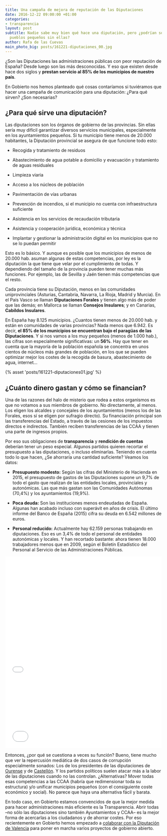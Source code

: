 ```yaml
---
title: Una campaña de mejora de reputación de las Diputaciones
date: 2016-12-22 09:00:00 +01:00
categories:
- transparencia
layout: post
subtitle: Nadie sabe muy bien qué hace una diputación, pero ¿podrían sobrevivir los
  pueblos pequeños sin ellas?
author: Rafa de las Cuevas
main_photo_big: posts/161221-diputaciones_00.jpg
---
```


¿Son las Diputaciones las administraciones públicas con peor reputación de España? Desde luego son las más desconocidas. Y eso que existen desde hace dos siglos y **prestan servicio al 85% de los municipios de nuestro país**.

En Gobierto nos hemos planteado qué cosas contaríamos si tuviéramos que hacer una campaña de comunicación para una diputación: ¿Para qué sirven? ¿Son necesarias?

## ¿Para qué sirve una diputación?

Las diputaciones son los órganos de gobierno de las provincias. Sin ellas sería muy difícil garantizar diversos servicios municipales, especialmente en los ayuntamientos pequeños. Si tu municipio tiene menos de 20.000 habitantes, la Diputación provincial se asegura de que funcione todo esto:

* Recogida y tratamiento de residuos

* Abastecimiento de agua potable a domicilio y evacuación y tratamiento de aguas residuales

* Limpieza viaria

* Acceso a los núcleos de población

* Pavimentación de vías urbanas

* Prevención de incendios, si el municipio no cuenta con infraestructura suficiente

* Asistencia en los servicios de recaudación tributaria

* Asistencia y cooperación jurídica, económica y técnica

* Implantar y gestionar la administración digital en los municipios que no se lo puedan permitir

Esto es lo básico. Y aunque es posible que los municipios de menos de 20.000 hab. asuman algunas de estas competencias, por ley es la diputación la que tiene que velar por el cumplimiento de todas. Y dependiendo del tamaño de la provincia pueden tener muchas más funciones. Por ejemplo, las de Sevilla y Jaén tienen más competencias que el resto.

Cada provincia tiene su Diputación, menos en las comunidades uniprovinciales (Asturias, Cantabria, Navarra, La Rioja, Madrid y Murcia). En el País Vasco se llaman **Diputaciones Forales** y tienen algo más de poder que las demás; en Mallorca se llaman **Consejos Insulares**; y en Canarias, **Cabildos Insulares**.

En España hay 8.125 municipios. ¿Cuantos tienen menos de 20.000 hab. y están en comunidades de varias provincias? Nada menos que 6.942. Es decir, **el 85% de los municipios se encuentran bajo el paragüas de las Diputaciones**. Y si nos vamos a los muy pequeños (menos de 1.000 hab.), las cifras son especialmente significativas: un **56%**. Hay que tener en cuenta que la mayoría de la población española se concentra en unos cientos de núcleos más grandes de población, en los que se pueden optimizar mejor los costes de la recogida de basura, abastecimiento de agua, internet...

{% asset 'posts/161221-diputaciones01.jpg' %}

## ¿Cuánto dinero gastan y cómo se financian?

Una de las razones del halo de misterio que rodea a estos organismos es que no votamos a sus miembros de gobierno. No directamente, al menos. Los eligen los alcaldes y concejales de los ayuntamientos (menos los de las Forales, esos sí se eligen por sufragio directo). Su financiación principal son las transferencias del Estado, a través de las cesiones de los impuestos directos e indirectos. También reciben transferencias de las CCAA y tienen una parte de ingresos propios.

Por eso sus obligaciones de **transparencia** y **rendición de cuentas** deberían tener un peso especial. Algunos partidos quieren recortar el presupuesto a las diputaciones, o incluso eliminarlas. Teniendo en cuenta todo lo que hacen, ¿Se ahorraría una cantidad suficiente? Veamos los datos:

* **Presupuesto modesto:** Según las cifras del Ministerio de Hacienda en 2015, el presupuesto de gastos de las Diputaciones supone un 9,7% de todo el gasto que realizan de las entidades locales, provinciales y autonómicas. Las que más gastan son las Comunidades Autónomas (70,4%) y los ayuntamientos (19,9%).

* **Poca deuda:** Son las instituciones menos endeudadas de España. Algunas han acabado incluso con superávit en años de crisis. El último informe del Banco de España (2015) cifra su deuda en 6.542  millones de euros.

* **Personal reducido:** Actualmente hay 62.159 personas trabajando en diputaciones. Eso es un 3,4% de todo el personal de entidades autonómicas y locales. Y han recortado bastante: ahora tienen 18.000 trabajadores menos que en 2009, según el Boletín Estadístico del Personal al Servicio de las Administraciones Públicas.

<div class="separator blue short"></div>

<iframe id="datawrapper-chart-gYm9y" src="//datawrapper.dwcdn.net/gYm9y/1/" frameborder="0" allowtransparency="true" allowfullscreen="allowfullscreen" webkitallowfullscreen="webkitallowfullscreen" mozallowfullscreen="mozallowfullscreen" oallowfullscreen="oallowfullscreen" msallowfullscreen="msallowfullscreen" width="100%" height="393"></iframe><script type="text/javascript">if("undefined"==typeof window.datawrapper)window.datawrapper={};window.datawrapper["gYm9y"]={},window.datawrapper["gYm9y"].embedDeltas={"100":529,"200":488,"300":447,"400":420,"500":420,"600":393,"700":393,"800":393,"900":393,"1000":393},window.datawrapper["gYm9y"].iframe=document.getElementById("datawrapper-chart-gYm9y"),window.datawrapper["gYm9y"].iframe.style.height=window.datawrapper["gYm9y"].embedDeltas[Math.min(1e3,Math.max(100*Math.floor(window.datawrapper["gYm9y"].iframe.offsetWidth/100),100))]+"px",window.addEventListener("message",function(a){if("undefined"!=typeof a.data["datawrapper-height"])for(var b in a.data["datawrapper-height"])if("gYm9y"==b)window.datawrapper["gYm9y"].iframe.style.height=a.data["datawrapper-height"][b]+"px"});</script>

<div class="separator blue short"></div>

<iframe id="datawrapper-chart-AfXvZ" src="//datawrapper.dwcdn.net/AfXvZ/1/" frameborder="0" allowtransparency="true" allowfullscreen="allowfullscreen" webkitallowfullscreen="webkitallowfullscreen" mozallowfullscreen="mozallowfullscreen" oallowfullscreen="oallowfullscreen" msallowfullscreen="msallowfullscreen" width="100%" height="221"></iframe><script type="text/javascript">if("undefined"==typeof window.datawrapper)window.datawrapper={};window.datawrapper["AfXvZ"]={},window.datawrapper["AfXvZ"].embedDeltas={"100":444,"200":344,"300":289,"400":262,"500":262,"600":221,"700":221,"800":221,"900":221,"1000":221},window.datawrapper["AfXvZ"].iframe=document.getElementById("datawrapper-chart-AfXvZ"),window.datawrapper["AfXvZ"].iframe.style.height=window.datawrapper["AfXvZ"].embedDeltas[Math.min(1e3,Math.max(100*Math.floor(window.datawrapper["AfXvZ"].iframe.offsetWidth/100),100))]+"px",window.addEventListener("message",function(a){if("undefined"!=typeof a.data["datawrapper-height"])for(var b in a.data["datawrapper-height"])if("AfXvZ"==b)window.datawrapper["AfXvZ"].iframe.style.height=a.data["datawrapper-height"][b]+"px"});</script>

<div class="separator blue short"></div>

Entonces, ¿por qué se cuestiona a veces su función? Bueno, tiene mucho que ver la repercusión mediática de dos casos de corrupción especialmente sonados: Los de los presidentes de las diputaciones de [Ourense](https://es.wikipedia.org/wiki/Jos%C3%A9_Luis_Baltar#Acusaci.C3.B3n_de_corrupci.C3.B3n) y de [Castellón](https://es.wikipedia.org/wiki/Carlos_Fabra_Carreras#Prisi.C3.B3n). Y los partidos políticos suelen atacar más a la labor de las diputaciones cuando no las controlan. ¿Alternativas? Mover todas esas competencias a las CCAA (habría que redimensionar toda su estructura) y/o unificar municipios pequeños (con el consiguiente coste económico y social). No parece que haya una alternativa fácil y barata.

En todo caso, en Gobierto estamos convencidos de que la mejor medida para hacer administraciones más eficiente es la Transparencia. Abrir todas –no sólo las diputaciones sino también Ayuntamientos y CCAA– es la mejor forma de acercarlas a los ciudadanos y de ahorrar costes. Por eso recientemente en Gobierto hemos empezado a [colaborar con la Diputación de Valencia](http://gobierto.es/blog/20161215-diputacion-de-valencia-gobierto.html) para poner en marcha varios proyectos de gobierno abierto.
